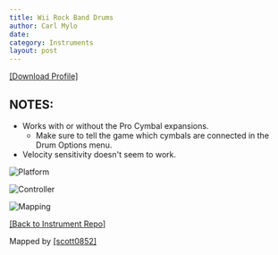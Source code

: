 ```yaml
---
title: Wii Rock Band Drums
author: Carl Mylo
date: 
category: Instruments
layout: post
---
```


[[Download Profile]](https://github.com/hmxmilohax/rb3-pc/raw/main/instrument-repo/Wii%20Rock%20Band%20Drums.7z)

## NOTES:


* Works with or without the Pro Cymbal expansions.
	* Make sure to tell the game which cymbals are connected in the Drum Options menu.
* Velocity sensitivity doesn't seem to work.


![Platform](https://raw.githubusercontent.com/hmxmilohax/rb3-pc/main/assets/images/instruments/plat/wii.png "Platform") 

![Controller](https://raw.githubusercontent.com/hmxmilohax/rb3-pc/main/assets/images/instruments/cont/rbdrmscontroller.png "Controller") 

![Mapping](https://raw.githubusercontent.com/hmxmilohax/rb3-pc/main/assets/images/instruments/maps/wiirbdrmsmapping.png "Mapping") 

[[Back to Instrument Repo]](https://rb3pc.milohax.org/english/instrumentrepo/#instrument-list)



Mapped by [[scott0852]](https://twitter.com/scott0852)